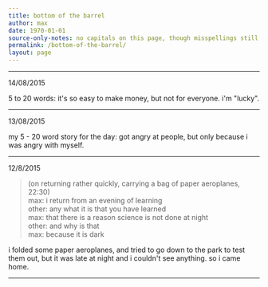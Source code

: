 ```yaml
---
title: bottom of the barrel
author: max
date: 1970-01-01
source-only-notes: no capitals on this page, though misspellings still annoy me. this is not a place for high-brow thoughts, or really anything worthy of more than simple documentation. no quotes please.
permalink: /bottom-of-the-barrel/
layout: page
---
```


------

14/08/2015

5 to 20 words: it's so easy to make money, but not for everyone. i'm "lucky".

------

13/08/2015

my 5 - 20 word story for the day: got angry at people, but only because i was angry with myself.

------

12/8/2015

> (on returning rather quickly, carrying a bag of paper aeroplanes, 22:30) <br>
> max: i return from an evening of learning <br>
> other: any what it is that you have learned <br>
> max: that there is a reason science is not done at night <br>
> other: and why is that <br>
> max: because it is dark <br>

i folded some paper aeroplanes, and tried to go down to the park to test them out, but it was late at night and i couldn't see anything. so i came home.

-------
